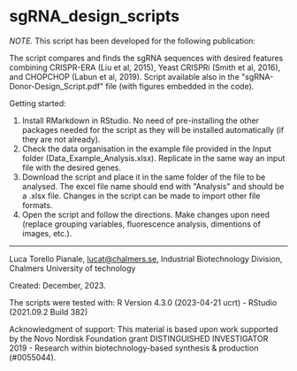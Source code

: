 # sgRNA_design_scripts

_NOTE._ This script has been developed for the following publication: 


The script compares and finds the sgRNA sequences with desired features combining CRISPR-ERA (Liu et al, 2015), Yeast CRISPRi (Smith et al, 2016), and CHOPCHOP (Labun et al, 2019). 
Script available also in the "sgRNA-Donor-Design_Script.pdf" file (with figures embedded in the code).

Getting started:

1. Install RMarkdown in RStudio. No need of pre-installing the other packages needed for the script as they will be installed automatically (if they are not already).
2. Check the data organisation in the example file provided in the Input folder (Data_Example_Analysis.xlsx). Replicate in the same way an input file with the desired genes.
3. Download the script and place it in the same folder of the file to be analysed. The excel file name should end with "Analysis" and should be a .xlsx file. Changes in the script can be made to import other file formats.
4. Open the script and follow the directions. Make changes upon need (replace grouping variables, fluorescence analysis, dimentions of images, etc.).


----
Luca Torello Pianale, lucat@chalmers.se, Industrial Biotechnology Division, Chalmers University of technology

Created: December, 2023.

The scripts were tested with: R Version 4.3.0 (2023-04-21 ucrt) - RStudio (2021.09.2 Build 382)  

Acknowledgment of support: This material is based upon work supported by the Novo Nordisk Foundation grant DISTINGUISHED INVESTIGATOR 2019 - Research within biotechnology-based synthesis & production (#0055044). 
